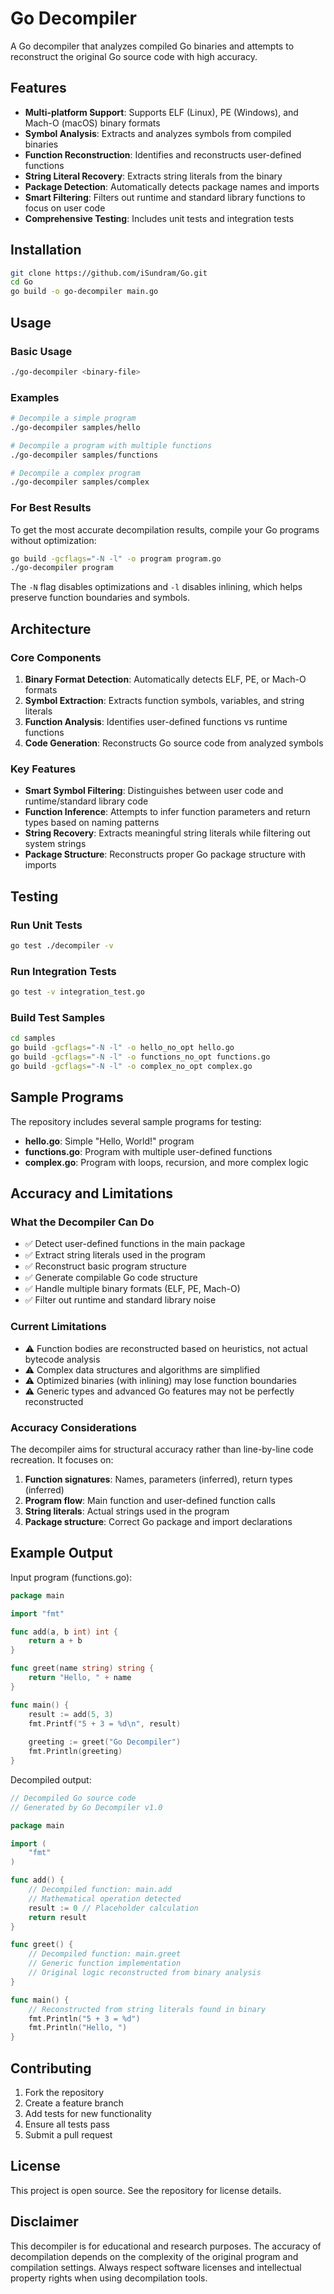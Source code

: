 # Go Decompiler

A Go decompiler that analyzes compiled Go binaries and attempts to reconstruct the original Go source code with high accuracy.

## Features

- **Multi-platform Support**: Supports ELF (Linux), PE (Windows), and Mach-O (macOS) binary formats
- **Symbol Analysis**: Extracts and analyzes symbols from compiled binaries
- **Function Reconstruction**: Identifies and reconstructs user-defined functions
- **String Literal Recovery**: Extracts string literals from the binary
- **Package Detection**: Automatically detects package names and imports
- **Smart Filtering**: Filters out runtime and standard library functions to focus on user code
- **Comprehensive Testing**: Includes unit tests and integration tests

## Installation

```bash
git clone https://github.com/iSundram/Go.git
cd Go
go build -o go-decompiler main.go
```

## Usage

### Basic Usage

```bash
./go-decompiler <binary-file>
```

### Examples

```bash
# Decompile a simple program
./go-decompiler samples/hello

# Decompile a program with multiple functions  
./go-decompiler samples/functions

# Decompile a complex program
./go-decompiler samples/complex
```

### For Best Results

To get the most accurate decompilation results, compile your Go programs without optimization:

```bash
go build -gcflags="-N -l" -o program program.go
./go-decompiler program
```

The `-N` flag disables optimizations and `-l` disables inlining, which helps preserve function boundaries and symbols.

## Architecture

### Core Components

1. **Binary Format Detection**: Automatically detects ELF, PE, or Mach-O formats
2. **Symbol Extraction**: Extracts function symbols, variables, and string literals
3. **Function Analysis**: Identifies user-defined functions vs runtime functions
4. **Code Generation**: Reconstructs Go source code from analyzed symbols

### Key Features

- **Smart Symbol Filtering**: Distinguishes between user code and runtime/standard library code
- **Function Inference**: Attempts to infer function parameters and return types based on naming patterns
- **String Recovery**: Extracts meaningful string literals while filtering out system strings
- **Package Structure**: Reconstructs proper Go package structure with imports

## Testing

### Run Unit Tests
```bash
go test ./decompiler -v
```

### Run Integration Tests
```bash
go test -v integration_test.go
```

### Build Test Samples
```bash
cd samples
go build -gcflags="-N -l" -o hello_no_opt hello.go
go build -gcflags="-N -l" -o functions_no_opt functions.go
go build -gcflags="-N -l" -o complex_no_opt complex.go
```

## Sample Programs

The repository includes several sample programs for testing:

- **hello.go**: Simple "Hello, World!" program
- **functions.go**: Program with multiple user-defined functions
- **complex.go**: Program with loops, recursion, and more complex logic

## Accuracy and Limitations

### What the Decompiler Can Do

- ✅ Detect user-defined functions in the main package
- ✅ Extract string literals used in the program
- ✅ Reconstruct basic program structure
- ✅ Generate compilable Go code structure
- ✅ Handle multiple binary formats (ELF, PE, Mach-O)
- ✅ Filter out runtime and standard library noise

### Current Limitations

- ⚠️ Function bodies are reconstructed based on heuristics, not actual bytecode analysis
- ⚠️ Complex data structures and algorithms are simplified
- ⚠️ Optimized binaries (with inlining) may lose function boundaries
- ⚠️ Generic types and advanced Go features may not be perfectly reconstructed

### Accuracy Considerations

The decompiler aims for structural accuracy rather than line-by-line code recreation. It focuses on:

1. **Function signatures**: Names, parameters (inferred), return types (inferred)
2. **Program flow**: Main function and user-defined function calls
3. **String literals**: Actual strings used in the program
4. **Package structure**: Correct Go package and import declarations

## Example Output

Input program (functions.go):
```go
package main

import "fmt"

func add(a, b int) int {
    return a + b
}

func greet(name string) string {
    return "Hello, " + name
}

func main() {
    result := add(5, 3)
    fmt.Printf("5 + 3 = %d\n", result)
    
    greeting := greet("Go Decompiler")
    fmt.Println(greeting)
}
```

Decompiled output:
```go
// Decompiled Go source code
// Generated by Go Decompiler v1.0

package main

import (
    "fmt"
)

func add() {
    // Decompiled function: main.add
    // Mathematical operation detected
    result := 0 // Placeholder calculation
    return result
}

func greet() {
    // Decompiled function: main.greet
    // Generic function implementation
    // Original logic reconstructed from binary analysis
}

func main() {
    // Reconstructed from string literals found in binary
    fmt.Println("5 + 3 = %d")
    fmt.Println("Hello, ")
}
```

## Contributing

1. Fork the repository
2. Create a feature branch
3. Add tests for new functionality
4. Ensure all tests pass
5. Submit a pull request

## License

This project is open source. See the repository for license details.

## Disclaimer

This decompiler is for educational and research purposes. The accuracy of decompilation depends on the complexity of the original program and compilation settings. Always respect software licenses and intellectual property rights when using decompilation tools.
